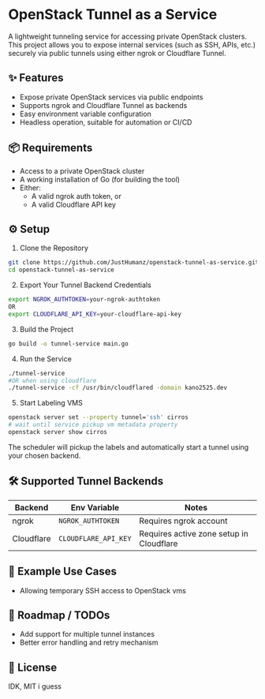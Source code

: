 # OpenStack Tunnel as a Service
A lightweight tunneling service for accessing private OpenStack clusters. This project allows you to expose internal services (such as SSH, APIs, etc.) securely via public tunnels using either ngrok or Cloudflare Tunnel.

## ✨ Features
- Expose private OpenStack services via public endpoints
- Supports ngrok and Cloudflare Tunnel as backends
- Easy environment variable configuration
- Headless operation, suitable for automation or CI/CD

## 📦 Requirements
- Access to a private OpenStack cluster
- A working installation of Go (for building the tool)
- Either:
  - A valid ngrok auth token, or
  - A valid Cloudflare API key

## ⚙️ Setup
1. Clone the Repository

```bash
git clone https://github.com/JustHumanz/openstack-tunnel-as-service.git
cd openstack-tunnel-as-service
```

2. Export Your Tunnel Backend Credentials

```bash
export NGROK_AUTHTOKEN=your-ngrok-authtoken
OR
export CLOUDFLARE_API_KEY=your-cloudflare-api-key
```

3. Build the Project

```bash
go build -o tunnel-service main.go
```

4. Run the Service

```bash
./tunnel-service 
#OR when using cloudflare
./tunnel-service -cf /usr/bin/cloudflared -domain kano2525.dev
```

5. Start Labeling VMS

```bash
openstack server set --property tunnel='ssh' cirros
# wait until service pickup vm metadata property
openstack server show cirros 
```
The scheduler will pickup the labels and automatically start a tunnel using your chosen backend.


## 🛠 Supported Tunnel Backends
| Backend    | Env Variable         | Notes                                    |
| ---------- | -------------------- | ---------------------------------------- |
| ngrok      | `NGROK_AUTHTOKEN`    | Requires ngrok account                   |
| Cloudflare | `CLOUDFLARE_API_KEY` | Requires active zone setup in Cloudflare |


## 🧪 Example Use Cases
- Allowing temporary SSH access to OpenStack vms

## 🚧 Roadmap / TODOs
- Add support for multiple tunnel instances
- Better error handling and retry mechanism

## 📄 License
IDK, MIT i guess
